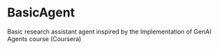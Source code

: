 # BasicAgent
Basic research assistant agent inspired by the Implementation of GenAI Agents course (Coursera)
